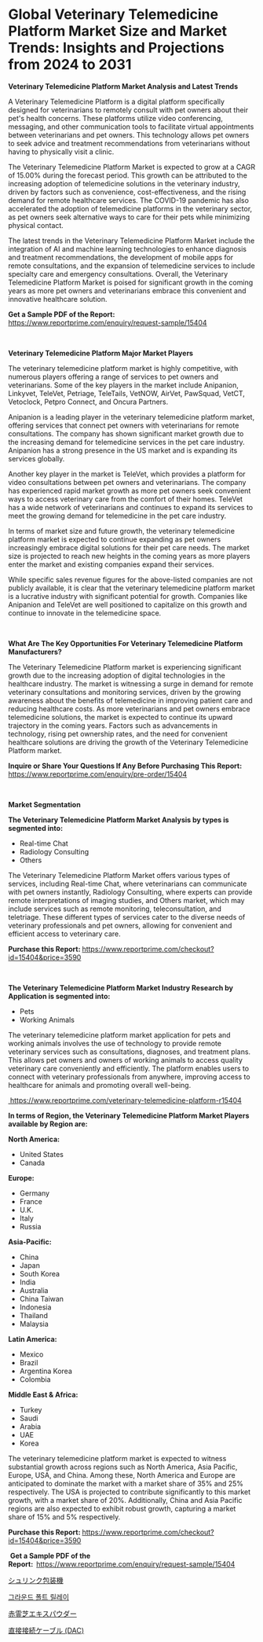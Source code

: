 <p><h1>Global Veterinary Telemedicine Platform Market Size and Market Trends: Insights and Projections from 2024 to 2031</h1></p><p><strong>Veterinary Telemedicine Platform Market Analysis and Latest Trends</strong></p>
<p><p>A Veterinary Telemedicine Platform is a digital platform specifically designed for veterinarians to remotely consult with pet owners about their pet's health concerns. These platforms utilize video conferencing, messaging, and other communication tools to facilitate virtual appointments between veterinarians and pet owners. This technology allows pet owners to seek advice and treatment recommendations from veterinarians without having to physically visit a clinic.</p><p>The Veterinary Telemedicine Platform Market is expected to grow at a CAGR of 15.00% during the forecast period. This growth can be attributed to the increasing adoption of telemedicine solutions in the veterinary industry, driven by factors such as convenience, cost-effectiveness, and the rising demand for remote healthcare services. The COVID-19 pandemic has also accelerated the adoption of telemedicine platforms in the veterinary sector, as pet owners seek alternative ways to care for their pets while minimizing physical contact.</p><p>The latest trends in the Veterinary Telemedicine Platform Market include the integration of AI and machine learning technologies to enhance diagnosis and treatment recommendations, the development of mobile apps for remote consultations, and the expansion of telemedicine services to include specialty care and emergency consultations. Overall, the Veterinary Telemedicine Platform Market is poised for significant growth in the coming years as more pet owners and veterinarians embrace this convenient and innovative healthcare solution.</p></p>
<p><strong>Get a Sample PDF of the Report:&nbsp;</strong> <a href="https://www.reportprime.com/enquiry/request-sample/15404">https://www.reportprime.com/enquiry/request-sample/15404</a></p>
<p>&nbsp;</p>
<p><strong>Veterinary Telemedicine Platform Major Market Players</strong></p>
<p><p>The veterinary telemedicine platform market is highly competitive, with numerous players offering a range of services to pet owners and veterinarians. Some of the key players in the market include Anipanion, Linkyvet, TeleVet, Petriage, TeleTails, VetNOW, AirVet, PawSquad, VetCT, Vetoclock, Petpro Connect, and Oncura Partners.</p><p>Anipanion is a leading player in the veterinary telemedicine platform market, offering services that connect pet owners with veterinarians for remote consultations. The company has shown significant market growth due to the increasing demand for telemedicine services in the pet care industry. Anipanion has a strong presence in the US market and is expanding its services globally.</p><p>Another key player in the market is TeleVet, which provides a platform for video consultations between pet owners and veterinarians. The company has experienced rapid market growth as more pet owners seek convenient ways to access veterinary care from the comfort of their homes. TeleVet has a wide network of veterinarians and continues to expand its services to meet the growing demand for telemedicine in the pet care industry.</p><p>In terms of market size and future growth, the veterinary telemedicine platform market is expected to continue expanding as pet owners increasingly embrace digital solutions for their pet care needs. The market size is projected to reach new heights in the coming years as more players enter the market and existing companies expand their services.</p><p>While specific sales revenue figures for the above-listed companies are not publicly available, it is clear that the veterinary telemedicine platform market is a lucrative industry with significant potential for growth. Companies like Anipanion and TeleVet are well positioned to capitalize on this growth and continue to innovate in the telemedicine space.</p></p>
<p>&nbsp;</p>
<p><strong>What Are The Key Opportunities For Veterinary Telemedicine Platform Manufacturers?</strong></p>
<p><p>The Veterinary Telemedicine Platform market is experiencing significant growth due to the increasing adoption of digital technologies in the healthcare industry. The market is witnessing a surge in demand for remote veterinary consultations and monitoring services, driven by the growing awareness about the benefits of telemedicine in improving patient care and reducing healthcare costs. As more veterinarians and pet owners embrace telemedicine solutions, the market is expected to continue its upward trajectory in the coming years. Factors such as advancements in technology, rising pet ownership rates, and the need for convenient healthcare solutions are driving the growth of the Veterinary Telemedicine Platform market.</p></p>
<p><strong>Inquire or Share Your Questions If Any Before Purchasing This Report:</strong> <a href="https://www.reportprime.com/enquiry/pre-order/15404">https://www.reportprime.com/enquiry/pre-order/15404</a></p>
<p>&nbsp;</p>
<p><strong>Market Segmentation</strong></p>
<p><strong>The Veterinary Telemedicine Platform Market Analysis by types is segmented into:</strong></p>
<p><ul><li>Real-time Chat</li><li>Radiology Consulting</li><li>Others</li></ul></p>
<p><p>The Veterinary Telemedicine Platform Market offers various types of services, including Real-time Chat, where veterinarians can communicate with pet owners instantly, Radiology Consulting, where experts can provide remote interpretations of imaging studies, and Others market, which may include services such as remote monitoring, teleconsultation, and teletriage. These different types of services cater to the diverse needs of veterinary professionals and pet owners, allowing for convenient and efficient access to veterinary care.</p></p>
<p><strong>Purchase this Report:&nbsp;</strong><a href="https://www.reportprime.com/checkout?id=15404&price=3590">https://www.reportprime.com/checkout?id=15404&price=3590</a></p>
<p>&nbsp;</p>
<p><strong>The Veterinary Telemedicine Platform Market Industry Research by Application is segmented into:</strong></p>
<p><ul><li>Pets</li><li>Working Animals</li></ul></p>
<p><p>The veterinary telemedicine platform market application for pets and working animals involves the use of technology to provide remote veterinary services such as consultations, diagnoses, and treatment plans. This allows pet owners and owners of working animals to access quality veterinary care conveniently and efficiently. The platform enables users to connect with veterinary professionals from anywhere, improving access to healthcare for animals and promoting overall well-being.</p></p>
<p><a href="https://www.reportprime.com/veterinary-telemedicine-platform-r15404">&nbsp;https://www.reportprime.com/veterinary-telemedicine-platform-r15404</a></p>
<p><strong>In terms of Region, the Veterinary Telemedicine Platform Market Players available by Region are:</strong></p>
<p>
    <p> <strong> North America: </strong>
        <ul>
            <li>United States</li>
            <li>Canada</li>
        </ul>
        </p> 
    <p> <strong> Europe: </strong>
        <ul>
            <li>Germany</li>
            <li>France</li>
            <li>U.K.</li>
            <li>Italy</li>
            <li>Russia</li>
        </ul>
        </p> 
    <p> <strong> Asia-Pacific: </strong>
        <ul>
            <li>China</li>
            <li>Japan</li>
            <li>South Korea</li>
            <li>India</li>
            <li>Australia</li>
            <li>China Taiwan</li>
            <li>Indonesia</li>
            <li>Thailand</li>
            <li>Malaysia</li>
        </ul>
        </p> 
    <p> <strong> Latin America: </strong>
        <ul>
            <li>Mexico</li>
            <li>Brazil</li>
            <li>Argentina Korea</li>
            <li>Colombia</li>
        </ul>
        </p> 
    <p> <strong> Middle East & Africa: </strong>
        <ul>
            <li>Turkey</li>
            <li>Saudi</li>
            <li>Arabia</li>
            <li>UAE</li>
            <li>Korea</li>
        </ul>
    </p>
    </p>
<p><p>The veterinary telemedicine platform market is expected to witness substantial growth across regions such as North America, Asia Pacific, Europe, USA, and China. Among these, North America and Europe are anticipated to dominate the market with a market share of 35% and 25% respectively. The USA is projected to contribute significantly to this market growth, with a market share of 20%. Additionally, China and Asia Pacific regions are also expected to exhibit robust growth, capturing a market share of 15% and 5% respectively.</p></p>
<p><strong>Purchase this Report: </strong><a href="https://www.reportprime.com/checkout?id=15404&price=3590">https://www.reportprime.com/checkout?id=15404&price=3590</a></p>
<p>&nbsp;<strong>Get a Sample PDF of the Report:&nbsp;&nbsp;</strong><a href="https://www.reportprime.com/enquiry/request-sample/15404">https://www.reportprime.com/enquiry/request-sample/15404</a></p>
<p><strong></strong></p>
<p><p><a href="https://medium.com/@darieenson678546/%E7%B8%AE%E5%B0%8F%E5%8C%85%E8%A3%85%E6%A9%9F%E5%B8%82%E5%A0%B4%E3%81%AF-%E5%B8%82%E5%A0%B4%E3%82%B7%E3%82%A7%E3%82%A2-%E5%B8%82%E5%A0%B4%E3%83%88%E3%83%AC%E3%83%B3%E3%83%89-%E5%B8%82%E5%A0%B4%E6%88%90%E9%95%B7%E3%81%AB%E9%96%A2%E3%81%99%E3%82%8B%E6%83%85%E5%A0%B1%E3%82%92%E6%8F%90%E4%BE%9B%E3%81%97%E3%81%BE%E3%81%99-86be5137aa15">シュリンク包装機</a></p><p><a href="https://medium.com/@jomosley1999/%EC%A7%80%EC%98%A5%EC%97%90%EC%84%9C-%EC%98%A4%EB%8A%94%EC%9E%A5%EC%95%A0-%EB%A6%B4%EB%A0%88%EC%9D%B4-%EC%8B%9C%EC%9E%A5-%EA%B7%9C%EB%AA%A8%EB%8A%94-%EA%B8%80%EB%A1%9C%EB%B2%8C-%EC%82%B0%EC%97%85%EC%97%90%EC%84%9C-%EC%B5%9C%EC%83%81%EC%9D%98-%EB%A7%88%EC%BC%80%ED%8C%85-%EC%B1%84%EB%84%90%EC%9D%84-%EB%B3%B4%EC%97%AC%EC%A4%8D%EB%8B%88%EB%8B%A4-59c65b8796bf">그라운드 폴트 릴레이</a></p><p><a href="https://medium.com/@bl2501989/%E3%83%AC%E3%83%83%E3%83%89%E3%83%AC%E3%82%A4%E3%82%B7%E3%83%9E%E3%83%83%E3%82%B7%E3%82%99%E3%83%A3%E3%82%B1%E3%82%99%E6%8A%BD%E5%87%BA%E7%89%A9%E3%83%8F%E3%82%9A%E3%82%A6%E3%82%BF%E3%82%99%E3%83%BC%E3%83%9E%E3%83%BC%E3%82%B1%E3%83%83%E3%83%88%E3%81%AE%E8%A6%8F%E6%A8%A1-cagr-%E5%8B%95%E5%90%91-2024-2030-fb640b8850b8">赤霊芝エキスパウダー</a></p><p><a href="https://github.com/NikitaBruen/Market-Research-Report-List-1/blob/main/847718181700.md">直接接続ケーブル (DAC)</a></p></p>